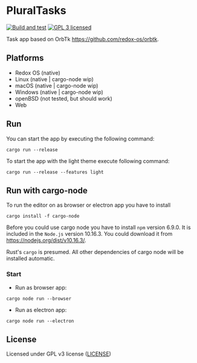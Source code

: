 # PluralTasks
[![Build and test](https://github.com/PluralTools/PluralTasks/workflows/CI/badge.svg)](https://github.com/PluralTools/PluralTasks/actions)
[![GPL 3 licensed](https://img.shields.io/badge/license-GPL3-darkgreen.svg)](./LICENSE)

Task app based on OrbTk https://github.com/redox-os/orbtk.

## Platforms

* Redox OS (native)
* Linux (native | cargo-node wip)
* macOS (native | cargo-node wip)
* Windows (native | cargo-node wip)
* openBSD (not tested, but should work)
* Web

## Run 

You can start the app by executing the following command:

```text
cargo run --release
```

To start the app with the light theme execute following command:

```shell
cargo run --release --features light
```

## Run with cargo-node

To run the editor on as browser or electron app you have to install

```text
cargo install -f cargo-node
```

Before you could use cargo node you have to install `npm` version 6.9.0. It is included in the `Node.js` version 10.16.3. You could download it from https://nodejs.org/dist/v10.16.3/. 

Rust's `cargo` is presumed. All other dependencies of cargo node will be installed automatic.

### Start 

* Run as browser app:

```text
cargo node run --browser
```

* Run as electron app:

```text
cargo node run --electron
```

## License

Licensed under GPL v3 license ([LICENSE](LICENSE))
